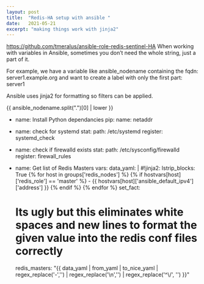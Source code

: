 ```yaml
---
layout: post
title:  "Redis-HA setup with ansible "
date:   2021-05-21
excerpt: "making things work with jinja2"   
---
```

https://github.com/tmeralus/ansible-role-redis-sentinel-HA
When working with variables in Ansible, sometimes you don’t need the whole string, just a part of it.

For example, we have a variable like ansible_nodename containing the fqdn: server1.example.org and want to create a label with only the first part: server1

Ansible uses jinja2 for formatting so filters can be applied.

{{  ansible_nodename.split(".")[0] | lower }}

- name: Install Python dependancies
  pip:
    name: netaddr

- name: check for systemd
  stat:
    path: /etc/systemd
  register: systemd_check

- name: check if firewalld exists
  stat:
    path: /etc/sysconfig/firewalld
  register: firewall_rules

- name: Get list of Redis Masters
  vars:
    data_yaml: |
      #!jinja2: lstrip_blocks: True
      {% for host in groups['redis_nodes'] %}
        {% if hostvars[host]['redis_role'] == 'master' %}
        - {{ hostvars[host]['ansible_default_ipv4']['address'] }}
        {% endif %}
      {% endfor %}
  set_fact:
    # Its ugly but this eliminates white spaces and new lines to format the given value into the redis conf files correctly
    redis_masters: "{{ data_yaml | from_yaml | to_nice_yaml | regex_replace('-','') | regex_replace('\n','') | regex_replace('^\\/', '') }}"

